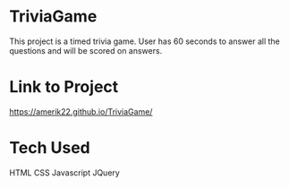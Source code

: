# TriviaGame
This project is a timed trivia game. User has 60 seconds to answer all the questions and will be scored on answers.

# Link to Project
https://amerik22.github.io/TriviaGame/

# Tech Used
HTML
CSS
Javascript
JQuery
